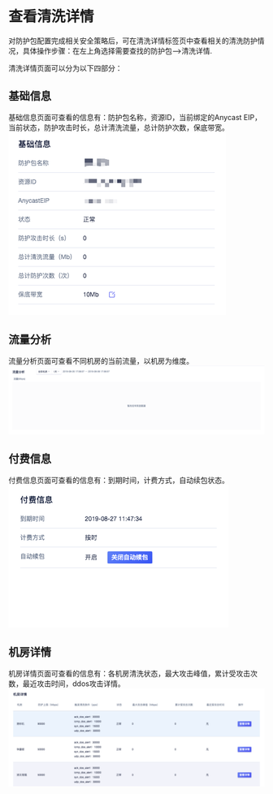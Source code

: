 

# 查看清洗详情

对防护包配置完成相关安全策略后，可在清洗详情标签页中查看相关的清洗防护情况，具体操作步骤：在左上角选择需要查找的防护包—>清洗详情.

清洗详情页面可以分为以下四部分：

## 基础信息
基础信息页面可查看的信息有：防护包名称，资源ID，当前绑定的Anycast EIP，当前状态，防护攻击时长，总计清洗流量，总计防护次数，保底带宽。
![](/images/uanycastclean/基础信息.png)

## 流量分析
流量分析页面可查看不同机房的当前流量，以机房为维度。
![](/images/uanycastclean/流量分析.png)

## 付费信息
付费信息页面可查看的信息有：到期时间，计费方式，自动续包状态。
![](/images/uanycastclean/付费信息.png)


## 机房详情
机房详情页面可查看的信息有：各机房清洗状态，最大攻击峰值，累计受攻击次数，最近攻击时间，ddos攻击详情。
![](/images/uanycastclean/机房详情.png)





